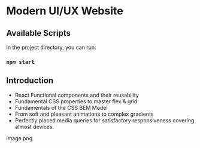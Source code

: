 # Modern UI/UX Website

## Available Scripts

In the project directory, you can run:

### `npm start`

## Introduction

* React Functional components and their reusability
* Fundamental CSS properties to master flex & grid
* Fundamentals of the CSS BEM Model
* From soft and pleasant animations to complex gradients
* Perfectly placed media queries for satisfactory responsiveness covering almost devices.

image.png